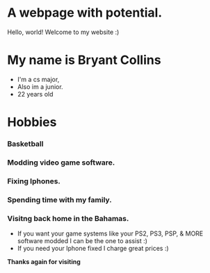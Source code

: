 # A webpage with potential.
Hello, world! Welcome to my website :)
# My name is Bryant Collins
-  I'm a cs major,
-  Also im a junior.
-  22 years old

# Hobbies






### Basketball
### Modding video game software.
### Fixing Iphones.
### Spending time with my family.
### Visitng back home in the Bahamas.
-  If you want your game systems like your PS2, PS3, PSP, & MORE software modded I can be the one to assist :)
-  If you need your Iphone fixed I charge great prices :) 



**Thanks again for visiting**







